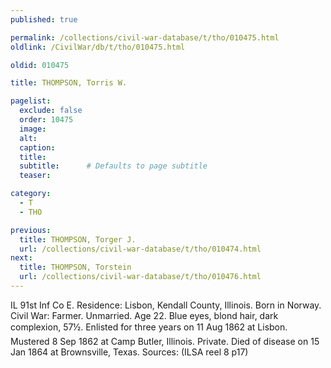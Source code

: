 ```yaml
---
published: true

permalink: /collections/civil-war-database/t/tho/010475.html
oldlink: /CivilWar/db/t/tho/010475.html

oldid: 010475

title: THOMPSON, Torris W.

pagelist:
  exclude: false
  order: 10475
  image: 
  alt:
  caption:
  title:
  subtitle:      # Defaults to page subtitle
  teaser:

category: 
  - T 
  - THO

previous:
  title: THOMPSON, Torger J.
  url: /collections/civil-war-database/t/tho/010474.html  
next:
  title: THOMPSON, Torstein
  url: /collections/civil-war-database/t/tho/010476.html   
---
```

IL 91st Inf Co E. Residence: Lisbon, Kendall County, Illinois. Born in Norway. Civil War: Farmer. Unmarried. Age 22. Blue eyes, blond hair, dark complexion, 5&#146;7&frac12;&#148;. Enlisted for three years on 11 Aug 1862 at Lisbon. Mustered 8 Sep 1862 at Camp Butler, Illinois. Private. Died of disease on 15 Jan 1864 at Brownsville, Texas. Sources: (ILSA reel 8 p17)